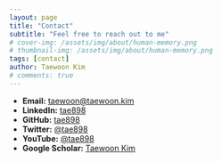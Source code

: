 ```yaml
---
layout: page
title: "Contact"
subtitle: "Feel free to reach out to me"
# cover-img: /assets/img/about/human-memory.png
# thumbnail-img: /assets/img/about/human-memory.png
tags: [contact]
author: Taewoon Kim
# comments: true
---
```


- <i class="fas fa-envelope"></i> **Email:**
  [taewoon@taewoon.kim](mailto:taewoon@taewoon.kim)
- <i class="fab fa-linkedin"></i> **LinkedIn:** [tae898](https://linkedin.com/in/tae898)
- <i class="fab fa-github"></i> **GitHub:** [tae898](https://github.com/tae898)
- <i class="fab fa-x-twitter"></i> **Twitter:** [@tae898](https://twitter.com/tae898)
- <i class="fab fa-youtube"></i> **YouTube:** [@tae898](https://www.youtube.com/@tae898)
- <i class="fas fa-graduation-cap"></i> **Google Scholar:** [Taewoon
  Kim](https://scholar.google.com/citations?user=dJ4ksGoAAAAJ&hl=en)
